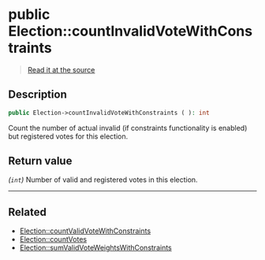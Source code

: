 # public Election::countInvalidVoteWithConstraints

> [Read it at the source](https://github.com/julien-boudry/Condorcet/blob/master/src/ElectionProcess/VotesProcess.php#L53)

## Description    

```php
public Election->countInvalidVoteWithConstraints ( ): int
```

Count the number of actual invalid (if constraints functionality is enabled) but registered votes for this election.


## Return value   

*(`int`)* Number of valid and registered votes in this election.


---------------------------------------

## Related

* [Election::countValidVoteWithConstraints](/Docs/api-reference/Election%20Class/Election--countValidVoteWithConstraints.md)    
* [Election::countVotes](/Docs/api-reference/Election%20Class/Election--countVotes.md)    
* [Election::sumValidVoteWeightsWithConstraints](/Docs/api-reference/Election%20Class/Election--sumValidVoteWeightsWithConstraints.md)    
